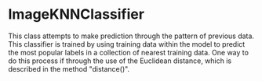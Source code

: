 # ImageKNNClassifier

This class attempts to make prediction through the pattern of previous
    data. This classifier is trained by using training data within the model
    to predict the most popular labels in a collection of nearest training
    data. One way to do this process if through the use of the Euclidean
    distance, which is described in the method "distance()".
